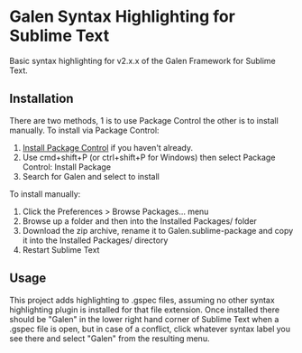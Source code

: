 # Galen Syntax Highlighting for Sublime Text

Basic syntax highlighting for v2.x.x of the Galen Framework for Sublime Text.

## Installation

There are two methods, 1 is to use Package Control the other is to install manually. To install via Package Control:

1. [Install Package Control](https://packagecontrol.io/installation) if you haven't already.
2. Use cmd+shift+P (or ctrl+shift+P for Windows) then select Package Control: Install Package
3. Search for Galen and select to install

To install manually:

1. Click the Preferences > Browse Packages… menu
2. Browse up a folder and then into the Installed Packages/ folder
3. Download the zip archive, rename it to Galen.sublime-package and copy it into the Installed Packages/ directory
4. Restart Sublime Text

## Usage

This project adds highlighting to .gspec files, assuming no other syntax highlighting plugin is installed for that file extension. Once installed there should be "Galen" in the lower right hand corner of Sublime Text when a .gspec file is open, but in case of a conflict, click whatever syntax label you see there and select "Galen" from the resulting menu.
